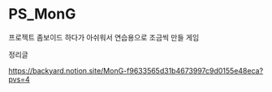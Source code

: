 # PS_MonG

프로젝트 좀보이드 하다가 아쉬워서 연습용으로 조금씩 만들 게임

정리글  
  
https://backyard.notion.site/MonG-f9633565d31b4673997c9d0155e48eca?pvs=4  
